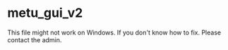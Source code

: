# metu_gui_v2

This file might not work on Windows. If you don't know how to fix. Please contact the admin.